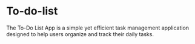 # To-do-list
The To-Do List App is a simple yet efficient task management application designed to help users organize and track their daily tasks. 
